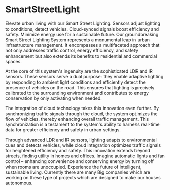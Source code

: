 # SmartStreetLight
Elevate urban living with our Smart Street Lighting. Sensors adjust lighting to conditions, detect vehicles. Cloud-synced signals boost efficiency and safety. Minimize energy use for a sustainable future. Our groundbreaking Smart Street Lighting System represents a monumental leap in urban infrastructure management. It encompasses a multifaceted approach that not only addresses traffic control, energy efficiency, and safety enhancement but also extends its benefits to residential and commercial spaces.

At the core of this system's ingenuity are the sophisticated LDR and IR sensors. These sensors serve a dual purpose: they enable adaptive lighting by responding to ambient light conditions and efficiently detect the presence of vehicles on the road. This ensures that lighting is precisely calibrated to the surrounding environment and contributes to energy conservation by only activating when needed.

The integration of cloud technology takes this innovation even further. By synchronizing traffic signals through the cloud, the system optimizes the flow of vehicles, thereby enhancing overall traffic management. This synchronization is a testament to the system's ability to harness real-time data for greater efficiency and safety in urban settings.

Through advanced LDR and IR sensors, lighting adapts to environmental cues and detects vehicles, while cloud integration optimizes traffic signals for heightened efficiency and safety. This innovation extends beyond streets, finding utility in homes and offices. Imagine automatic lights and fan control – enhancing convenience and conserving energy by turning off when rooms are unoccupied. Experience the future of intelligent, sustainable living. Currently there are many Big companies which are working on these type of projects which are designed to make our houses autonomous.
